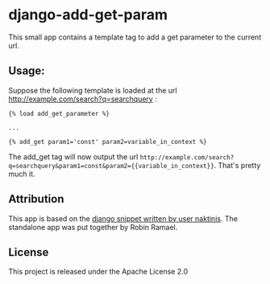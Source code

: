 # django-add-get-param

This small app contains a template tag to add a get parameter to the current url.

## Usage:

Suppose the following template is loaded at the url http://example.com/search?q=searchquery :


    {% load add_get_parameter %}

    ...

    {% add_get param1='const' param2=variable_in_context %}


The add_get tag will now output the url `http://example.com/search?q=searchquery&param1=const&param2={{variable_in_context}}`. That's pretty much it.

## Attribution

This app is based on the [django snippet written by user naktinis](https://djangosnippets.org/snippets/2428/). The standalone app was put together by Robin Ramael.

## License

This project is released under the Apache License 2.0
